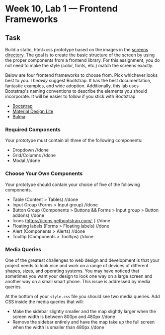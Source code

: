 # Week 10, Lab 1 — Frontend Frameworks

## Task

Build a static, html+css prototype based on the images in the [screens directory](./screens).
The goal is to create the basic structure of the screen by using the proper components from a
frontend library. For this assignment, you do not need to make the style (color, fonts, etc.) match
the screens exactly.

Below are four frontend frameworks to choose from. Pick whichever looks best to you.
I *heavily* suggest Bootstrap. It has the best documentation, fantastic examples, and wide adoption.
Additionally, this lab uses Bootstrap's naming conventions to describe the elements you should incorporate. It will be easier to follow if you stick with Bootstrap

- [Bootstrap](http://getbootstrap.com)
- [Material Design Lite](https://getmdl.io/)
- [Bulma](https://bulma.io/)

### Required Components

Your prototype must contain all three of the following components:

- Dropdown //done
- Grid/Columns //done
- Modal //done

### Choose Your Own Components

Your prototype should contain your choice of five of the following components.

- Table (Content > Tables) //done
- Input Group (Forms > Input group) //done
- Button Group (Components > Buttons && Forms > Input group > Button addons) //done
- Icons (https://icons.getbootstrap.com/,  <link rel="stylesheet" href="https://cdn.jsdelivr.net/npm/bootstrap-icons@1.4.1/font/bootstrap-icons.css">) //done
- Floating labels (Forms > Floating labels) //done
- Alert (Components > Alerts) //done
- Tooltip (Components > Tooltips) //done

### Media Queries

One of the greatest challenges to web design and development is that your project needs to look nice
and work on a range of devices of different shapes, sizes, and operating systems. You may have
noticed that sometimes you want your design to look one way on a large screen and another way on a
small smart phone. This issue is addressed by media queries.

At the bottom of your `style.css` file you should see two media queries. Add CSS inside the media
queries that will:

- Make the sidebar slightly smaller and the map slightly larger when the screen width is between
  800px and 480px //done
- Remove the sidebar entirely and have the map take up the full screen when the width is smaller than
  480px //done

